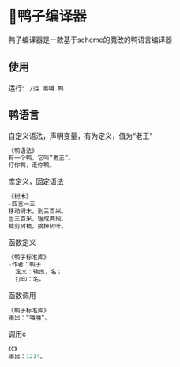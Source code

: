 # 🦆鸭子编译器
鸭子编译器是一款基于scheme的魔改的鸭语言编译器

## 使用

运行: `./运 嘎嘎.鸭`

## 鸭语言

自定义语法，声明变量，有为定义，值为“老王”
```c
《鸭语法》
有一个鸭，它叫“老王”。
打你鸭，走你鸭。
```

库定义，固定语法
```c
《树木》
-四言一三
移动树木，到三百米。
当三百米，锯成两段。
裁剪树枝，摘掉树叶。
```

函数定义
```c
《鸭子标准库》
-作者：鸭子
  定义：输出，名；
  打印：名。
```

函数调用
```c
《鸭子标准库》
输出：“嘎嘎”。
```

调用c
```c
《C》
输出：1234。
```
